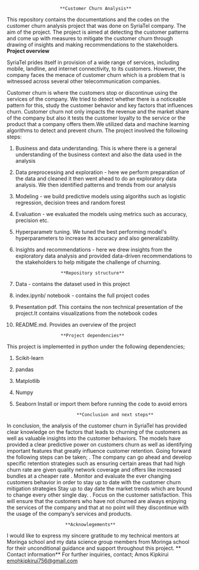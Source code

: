                         **Customer Churn Analysis**

This repository contains the documentations and the codes on the customer churn analysis project that was done on SyriaTel company.
The aim of the project. The project is aimed at detecting the customer patterns and come up with measures to mitigate the customer churn through drawing of insights and making recommendations to the stakeholders.
                         **Project overview** 

SyriaTel prides itself in provision of  a wide range of services, including mobile, landline, and internet connectivity, to its customers. However, the company faces the menace of customer churn which is a problem that is witnessed across several other telecommunication companies. 

Customer churn is where the customers stop or discontinue using the services of the company. We tried to detect whether there is a noticeable pattern for this, study the customer behavior and key factors that influences churn. 
Customer churn not only impacts the revenue and the market share of the company but also it tests the customer loyalty to the service or the product that a company offers them.We utilized data and machine learning algorithms to detect and prevent churn.
The project involved the following steps:
1. Business and data understanding. This is where there is a general understanding of the business context and also the data used in the analysis
2. Data preprocessing and exploration - here we perform preparation of the data and cleaned it then went ahead to do an exploratory data analysis. We then identified patterns and trends from our analysis
3. Modeling - we build predictive models using algoriths such as logistic regression, decision trees and random forest
4. Evaluation - we evaluated the models using metrics such as accuracy, precision etc.
5. Hyperparametr tuning. We tuned the best performing model's hyperparameters to increase its accuracy and also generalizability.
6. Insights and recommendations - here we drew insights from the exploratory data analysis and provided data-driven recommendations to the stakeholders to help mitigate the challenge of churning.

                        **Repository structure**

1. Data - contains the dataset used in this project
2. index.ipynb/ notebook - contains the full project codes 
3. Presentation pdf. This contains the non technical presentation of the project.It contains visualizations from the notebook codes
4. README.md. Provides an overview of the project

                        **Project dependencies**

This project is implemented in python under the following dependencies;
1. Scikit-learn
2. pandas
3. Matplotlib
4. Numpy
5. Seaborn
    Install or import them before running the code to avoid errors

                              **Conclusion and next steps**

In conclusion, the analysis of the customer churn in SyriaTel has provided clear knowledge on the factors that leads to churning of the customers as well as  valuable insights into the  customer behaviors. 
The models have provided a clear predictive power on customers churn as well as identifying important features that greatly influence customer retention.
      Going forward the following steps can be taken;
. The company can go ahead and develop specific retention strategies such as ensuring certain areas that had high churn rate are given quality network coverage and offers like increased bundles at a cheaper rate
. Monitor and evaluate the ever changing customers behavior in order to stay up to date with the customer churn mitigation strategies 
Stay up to day date the market trends which are bound to change every other single day.
. Focus on the customer satisfaction. This will ensure that the customers who have not churned are always enjoying the services of the company and that at no point will they discontinue with the usage of the company’s services and products.

                          **Acknowlegements**
I would like to express my sincere gratitude to my technical mentors at Moringa school and my data science group members from Moringa school for their unconditional guidance and support throughout this project.
                       ** Contact information**
For further inquiries, contact;
Amos Kipkirui
emohkipkirui756@gmail.com


